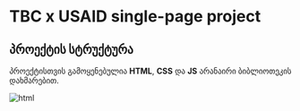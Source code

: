 # TBC x USAID single-page project

## პროექტის სტრუქტურა

პროექტისთვის გამოყენებულია **HTML**, **CSS** და **JS** არანაირი ბიბლიოთეკის დახმარებით.

![html]([img/html.png](https://cdn-icons-png.flaticon.com/512/732/732212.png)https://cdn-icons-png.flaticon.com/512/732/732212.png)
